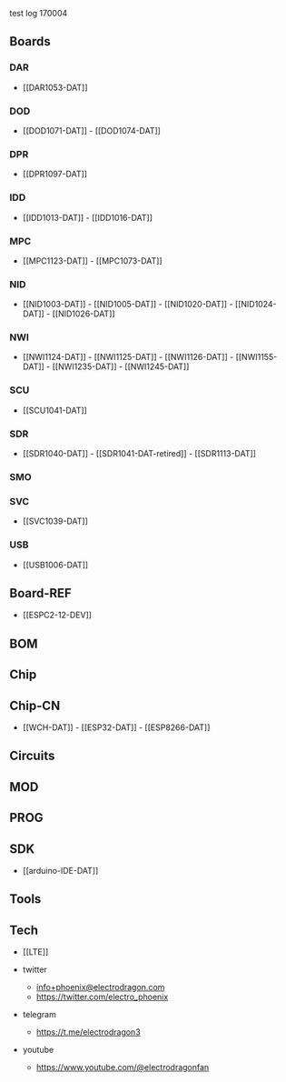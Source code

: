 

test log 170004

## Boards 

### DAR
- [[DAR1053-DAT]]

### DOD
- [[DOD1071-DAT]] - [[DOD1074-DAT]]

### DPR
- [[DPR1097-DAT]]

### IDD
- [[IDD1013-DAT]] - [[IDD1016-DAT]]

### MPC
- [[MPC1123-DAT]] - [[MPC1073-DAT]]

### NID
- [[NID1003-DAT]] - [[NID1005-DAT]] - [[NID1020-DAT]] - [[NID1024-DAT]] - [[NID1026-DAT]]

### NWI
- [[NWI1124-DAT]] - [[NWI1125-DAT]] - [[NWI1126-DAT]] - [[NWI1155-DAT]] - [[NWI1235-DAT]] - [[NWI1245-DAT]] 

### SCU
- [[SCU1041-DAT]]

### SDR
- [[SDR1040-DAT]] - [[SDR1041-DAT-retired]] - [[SDR1113-DAT]]

### SMO

### SVC
- [[SVC1039-DAT]]

### USB
- [[USB1006-DAT]]




## Board-REF
- [[ESPC2-12-DEV]]


## BOM

## Chip 

## Chip-CN
- [[WCH-DAT]] - [[ESP32-DAT]] - [[ESP8266-DAT]]


## Circuits 

## MOD

## PROG

## SDK
- [[arduino-IDE-DAT]]
## Tools


## Tech
- [[LTE]]

- twitter
    - info+phoenix@electrodragon.com
    - https://twitter.com/electro_phoenix
- telegram
    - https://t.me/electrodragon3
- youtube 
    - https://www.youtube.com/@electrodragonfan

